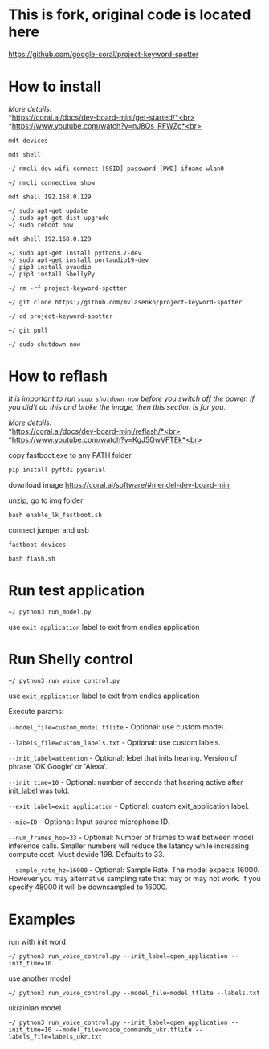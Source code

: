 # This is fork, original code is located here

https://github.com/google-coral/project-keyword-spotter

# How to install

*More details:*<br>
*https://coral.ai/docs/dev-board-mini/get-started/*<br>
*https://www.youtube.com/watch?v=nJ8Qs_RFWZc*<br>

```
mdt devices

mdt shell

~/ nmcli dev wifi connect [SSID] password [PWD] ifname wlan0

~/ nmcli connection show

mdt shell 192.168.0.129

~/ sudo apt-get update
~/ sudo apt-get dist-upgrade
~/ sudo reboot now

mdt shell 192.168.0.129

~/ sudo apt-get install python3.7-dev
~/ sudo apt-get install portaudio19-dev
~/ pip3 install pyaudio
~/ pip3 install ShellyPy

~/ rm -rf project-keyword-spotter

~/ git clone https://github.com/mvlasenko/project-keyword-spotter

~/ cd project-keyword-spotter

~/ git pull

~/ sudo shutdown now
```

# How to reflash

*It is important to run `sudo shutdown now` before you switch off the power. If you did't do this and broke the image, then this section is for you.*<br>

*More details:*<br>
*https://coral.ai/docs/dev-board-mini/reflash/*<br>
*https://www.youtube.com/watch?v=KgJ5QwVFTEk*<br>

copy fastboot.exe to any PATH folder

```
pip install pyftdi pyserial
```

download image
https://coral.ai/software/#mendel-dev-board-mini

unzip, go to img folder

```
bash enable_lk_fastboot.sh
```

connect jumper and usb

```
fastboot devices

bash flash.sh
```

# Run test application

```
~/ python3 run_model.py
```
use `exit_application` label to exit from endles application

# Run Shelly control

```
~/ python3 run_voice_control.py
```
use `exit_application` label to exit from endles application

Execute params:

`--model_file=custom_model.tflite` - Optional: use custom model.

`--labels_file=custom_labels.txt` - Optional: use custom labels.

`--init_label=attention` - Optional: lebel that inits hearing. Version of phrase 'OK Google' or 'Alexa'.

`--init_time=10` - Optional: number of seconds that hearing active after init_label was told.

`--exit_label=exit_application` - Optional: custom exit_application label.

`--mic=ID` - Optional: Input source microphone ID.

`--num_frames_hop=33` - Optional: Number of frames to wait between model inference calls. Smaller numbers will reduce the latancy while increasing compute cost. Must devide 198. Defaults to 33.

`--sample_rate_hz=16000` - Optional: Sample Rate. The model expects 16000. However you may alternative sampling rate that may or may not work. If you specify 48000 it will be downsampled to 16000.

# Examples

run with init word

```
~/ python3 run_voice_control.py --init_label=open_application --init_time=10
```

use another model

```
~/ python3 run_voice_control.py --model_file=model.tflite --labels.txt
```

ukrainian model

```
~/ python3 run_voice_control.py --init_label=open_application --init_time=10 --model_file=voice_commands_ukr.tflite --labels_file=labels_ukr.txt
```
